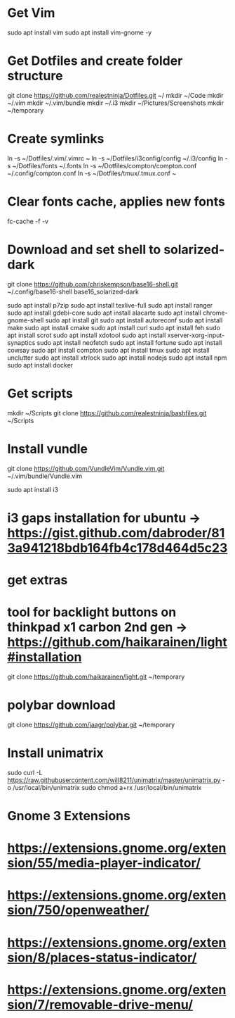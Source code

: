 # Get Vim
sudo apt install vim
sudo apt install vim-gnome -y

# Get Dotfiles and create folder structure
git clone https://github.com/realestninja/Dotfiles.git ~/
mkdir ~/Code
mkdir ~/.vim
mkdir ~/.vim/bundle
mkdir ~/.i3
mkdir ~/Pictures/Screenshots
mkdir ~/temporary

# Create symlinks
ln -s ~/Dotfiles/.vim/.vimrc ~
ln -s ~/Dotfiles/i3config/config ~/.i3/config
ln -s ~/Dotfiles/fonts ~/.fonts
ln -s ~/Dotfiles/compton/compton.conf ~/.config/compton.conf
ln -s ~/Dotfiles/tmux/.tmux.conf ~

# Clear fonts cache, applies new fonts
fc-cache -f -v

# Download and set shell to solarized-dark
git clone https://github.com/chriskempson/base16-shell.git ~/.config/base16-shell
base16_solarized-dark

sudo apt install p7zip
sudo apt install texlive-full
sudo apt install ranger 
sudo apt install gdebi-core
sudo apt install alacarte
sudo apt install chrome-gnome-shell
sudo apt install git
sudo apt install autoreconf 
sudo apt install make
sudo apt install cmake
sudo apt install curl
sudo apt install feh
sudo apt install scrot
sudo apt install xdotool
sudo apt install xserver-xorg-input-synaptics
sudo apt install neofetch
sudo apt install fortune
sudo apt install cowsay
sudo apt install compton
sudo apt install tmux
sudo apt install unclutter
sudo apt install xtrlock
sudo apt install nodejs
sudo apt install npm
sudo apt install docker

# Get scripts
mkdir ~/Scripts
git clone https://github.com/realestninja/bashfiles.git ~/Scripts

# Install vundle
git clone https://github.com/VundleVim/Vundle.vim.git ~/.vim/bundle/Vundle.vim

sudo apt install i3
# i3 gaps installation for ubuntu -> https://gist.github.com/dabroder/813a941218bdb164fb4c178d464d5c23

# get extras
# tool for backlight buttons on thinkpad x1 carbon 2nd gen -> https://github.com/haikarainen/light#installation
git clone https://github.com/haikarainen/light.git ~/temporary
# polybar download
git clone https://github.com/jaagr/polybar.git ~/temporary

# Install unimatrix
sudo curl -L https://raw.githubusercontent.com/will8211/unimatrix/master/unimatrix.py -o /usr/local/bin/unimatrix
sudo chmod a+rx /usr/local/bin/unimatrix

# Gnome 3 Extensions
# https://extensions.gnome.org/extension/55/media-player-indicator/
# https://extensions.gnome.org/extension/750/openweather/
# https://extensions.gnome.org/extension/8/places-status-indicator/
# https://extensions.gnome.org/extension/7/removable-drive-menu/

